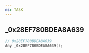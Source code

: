```yaml
---
ns: TASK
---
```

## _0x28EF780BDEA8A639

```c
// 0x28EF780BDEA8A639
Any _0x28EF780BDEA8A639();
```

